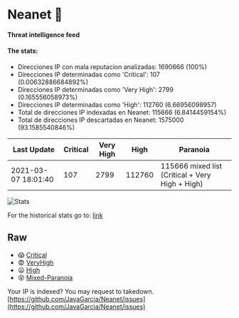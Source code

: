 # Neanet :hocho:
#### Threat intelligence feed
#### The stats:

- Direcciones IP con mala reputacion analizadas: 1690666 (100%)
- Direcciones IP determinadas como 'Critical':  107 (0.00632886684892%)
- Direcciones IP determinadas como 'Very High':  2799 (0.165556058973%)
- Direcciones IP determinadas como 'High':  112760 (6.66956098957)
- Total de direcciones IP indexadas en Neanet:  115666 (6.8414459154%)
- Total de direcciones IP descartadas en Neanet:  1575000 (93.1585540846%)

| Last Update | Critical | Very High | High | Paranoia |
| --- | --- | --- | --- | --- |
| 2021-03-07 18:01:40 | 107 | 2799 | 112760 | 115666 mixed list (Critical + Very High + High)|

![Stats](https://docs.google.com/spreadsheets/d/e/2PACX-1vSnaNMIXVabIpDJjufMlzH7poXnshF3mgd8Is1g9ytUEzVsP5my4Trn8f-xkoLLQ38xpL3HtmUexLo6/pubchart?oid=501124687&format=image)

For the historical stats go to: [link](/stats.csv)
## Raw
- :scream: [Critical](https://raw.githubusercontent.com/JavaGarcia/Neanet/master/blacklists/neanet_critical.txt)
- :fearful: [VeryHigh](https://raw.githubusercontent.com/JavaGarcia/Neanet/master/blacklists/neanet_veryHigh.txtt)
- :frowning: [High](https://raw.githubusercontent.com/JavaGarcia/Neanet/master/blacklists/neanet_high.txt)
- :dizzy_face: [Mixed-Paranoia](https://raw.githubusercontent.com/JavaGarcia/Neanet/master/blacklists/neanet_all.txt)


Your IP is indexed? You may request to takedown. [https://github.com/JavaGarcia/Neanet/issues](https://github.com/JavaGarcia/Neanet/issues)
























































































































































































































































































































































































































































































































































































































































































































































































































































































































































































































































































































































































































































































































































































































































































































































































































































































































































































































































































































































































































































































































































































































































































































































































































































































































































































































































































































































































































































































































































































































































































































































































































































































































































































































































































































































































































































































































































































































































































































































































































































































































































































































































































































































































































































































































































































































































































































































































































































































